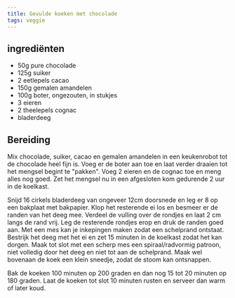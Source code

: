 ```yaml
---
title: Gevulde koeken met chocolade
tags: veggie
---
```


## ingrediënten

* 50g pure chocolade
* 125g suiker
* 2 eetlepels cacao
* 150g gemalen amandelen
* 100g boter, ongezouten, in stukjes
* 3 eieren
* 2 theelepels cognac
* bladerdeeg

##  Bereiding 

Mix chocolade, suiker, cacao en gemalen amandelen in een keukenrobot tot de chocolade heel fijn is. Voeg er de boter aan toe en laat verder draaien tot het mengsel begint te "pakken". Voeg 2 eieren en de cognac toe en meng alles nog goed. Zet het mengsel nu in een afgesloten kom gedurende 2 uur in de koelkast.

Snijd 16 cirkels bladerdeeg van ongeveer 12cm doorsnede en leg er 8 op een bakplaat met bakpapier. Klop het resterende ei los en besmeer er de randen van het deeg mee. Verdeel de vulling over de rondjes en laat 2 cm langs de rand vrij. Leg de resterende rondjes erop en druk de randen goed aan. Met een mes kan je inkepingen maken zodat een schelprand ontstaat. Bestrijk het deeg met het ei en zet 15 minuten in de koelkast zodat het kan dorgen. Maak tot slot met een scherp mes een spiraal/radvormig patroon, niet volledig door het deeg en niet tot aan de schelprand. Maak wel bovenaan de koek een klein sneedje, zodat de stoom kan ontsnappen.

Bak de koeken 100 minuten op 200 graden en dan nog 15 tot 20 minuten op 180 graden. Laat de koeken tot slot 10 minuten rusten en serveer dan warm of later koud.

